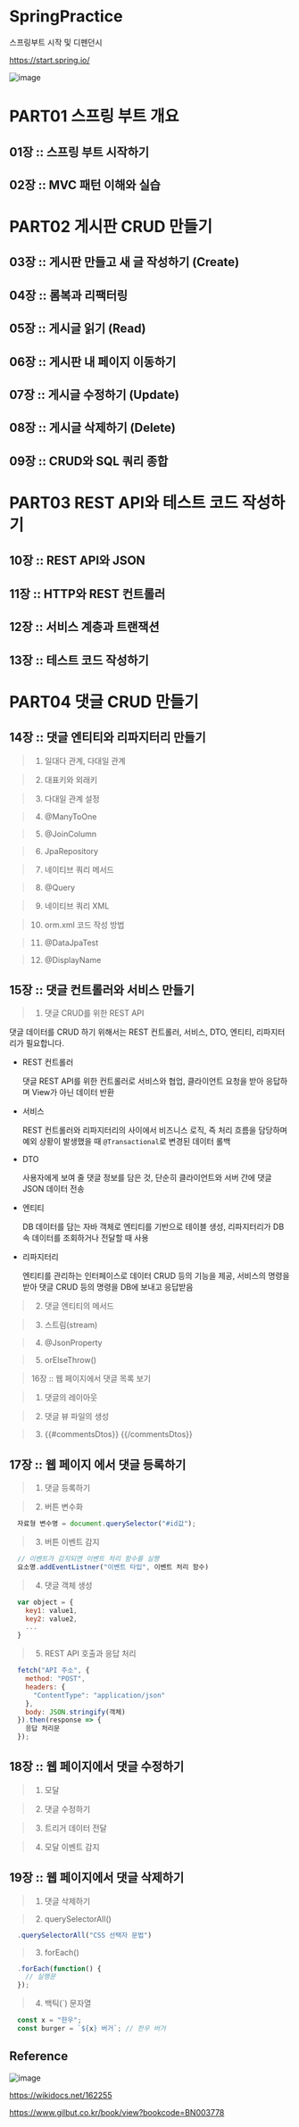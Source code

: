 # SpringPractice

스프링부트 시작 및 디펜던시

https://start.spring.io/


![image](https://github.com/junhochoi-dev/SpringPractice/assets/39554558/829b2a01-c531-47ed-bb5f-e12ebe4eca56)

# PART01 스프링 부트 개요

## 01장 :: 스프링 부트 시작하기

## 02장 :: MVC 패턴 이해와 실습

# PART02 게시판 CRUD 만들기

## 03장 :: 게시판 만들고 새 글 작성하기 (Create)

## 04장 :: 롬복과 리팩터링

## 05장 :: 게시글 읽기 (Read)

## 06장 :: 게시판 내 페이지 이동하기

## 07장 :: 게시글 수정하기 (Update)

## 08장 :: 게시글 삭제하기 (Delete)

## 09장 :: CRUD와 SQL 쿼리 종합

# PART03 REST API와 테스트 코드 작성하기

## 10장 :: REST API와 JSON

## 11장 :: HTTP와 REST 컨트롤러

## 12장 :: 서비스 계층과 트랜잭션

## 13장 :: 테스트 코드 작성하기

# PART04 댓글 CRUD 만들기

## 14장 :: 댓글 엔티티와 리파지터리 만들기

> 1. 일대다 관계, 다대일 관계

> 2. 대표키와 외래키

> 3. 다대일 관계 설정

> 4. @ManyToOne

> 5. @JoinColumn

> 6. JpaRepository

> 7. 네이티브 쿼리 메서드

> 8. @Query

> 9. 네이티브 쿼리 XML

> 10. orm.xml 코드 작성 방법

> 11. @DataJpaTest

> 12. @DisplayName

## 15장 :: 댓글 컨트롤러와 서비스 만들기

> 1. 댓글 CRUD를 위한 REST API

댓글 데이터를 CRUD 하기 위해서는 REST 컨트롤러, 서비스, DTO, 엔티티, 리파지터리가 필요합니다.

* REST 컨트롤러

  댓글 REST API를 위한 컨트롤러로 서비스와 협업, 클라이언트 요청을 받아 응답하며 View가 아닌 데이터 반환
  
* 서비스

  REST 컨트롤러와 리파지터리의 사이에서 비즈니스 로직, 즉 처리 흐름을 담당하며 예외 상황이 발생했을 때 `@Transactional`로 변경된 데이터 롤백
  
* DTO

  사용자에게 보여 줄 댓글 정보를 담은 것, 단순히 클라이언트와 서버 간에 댓글 JSON 데이터 전송
  
* 엔티티

  DB 데이터를 담는 자바 객체로 엔티티를 기반으로 테이블 생성, 리파지터리가 DB 속 데이터를 조회하거나 전달할 때 사용

* 리파지터리

  엔티티를 관리하는 인터페이스로 데이터 CRUD 등의 기능을 제공, 서비스의 명령을 받아 댓글 CRUD 등의 명령을 DB에 보내고 응답받음

> 2. 댓글 엔티티의 메서드

> 3. 스트림(stream)

> 4. @JsonProperty

> 5. orElseThrow()

> 16장 :: 웹 페이지에서 댓글 목록 보기

> 1. 댓글의 레이아웃

> 2. 댓글 뷰 파일의 생성

> 3. {{#commentsDtos}} {{/commentsDtos}}

## 17장 :: 웹 페이지 에서 댓글 등록하기

> 1. 댓글 등록하기

> 2. 버튼 변수화

```javascript
  자료형 변수명 = document.querySelector("#id값");
```

> 3. 버튼 이벤트 감지

```javascript
  // 이벤트가 감지되면 이벤트 처리 함수를 실행
  요소명.addEventListner("이벤트 타입", 이벤트 처리 함수)
```

> 4. 댓글 객체 생성

```javascript
  var object = {
    key1: value1,
    key2: value2,
    ...
  }  
```

> 5. REST API 호출과 응답 처리

```javascript
  fetch("API 주소", {
    method: "POST",
    headers: {
      "ContentType": "application/json"
    },
    body: JSON.stringify(객체)
  }).then(response => {
    응답 처리문
  });
```

## 18장 :: 웹 페이지에서 댓글 수정하기

> 1. 모달

> 2. 댓글 수정하기

> 3. 트리거 데이터 전달

> 4. 모달 이벤트 감지

## 19장 :: 웹 페이지에서 댓글 삭제하기

> 1. 댓글 삭제하기

> 2. querySelectorAll()

```javascript
  .querySelectorAll("CSS 선택자 문법")
```

> 3. forEach()

```javascript
  .forEach(function() {
    // 실행문
  });
```

> 4. 백틱(`) 문자열

```javascript
  const x = "한우";
  const burger = `${x} 버거`; // 한우 버거
```

## Reference

![image](https://github.com/junhochoi-dev/SpringPractice/assets/39554558/6fef94d7-6472-4964-83f9-aa36c3909092)

https://wikidocs.net/162255

https://www.gilbut.co.kr/book/view?bookcode=BN003778

